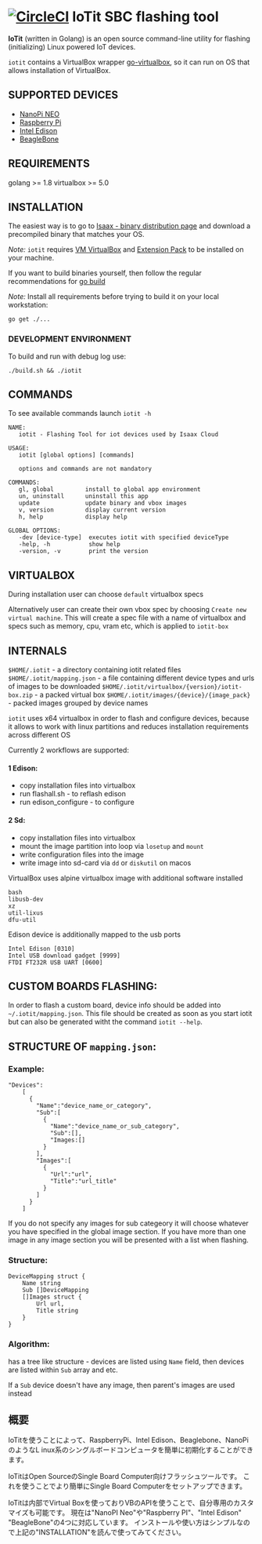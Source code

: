 [![CircleCI](https://circleci.com/gh/xshellinc/iotit.svg?style=svg)](https://circleci.com/gh/xshellinc/iotit)
IoTit SBC flashing tool
==========================


**IoTit** (written in Golang) is an open source command-line utility for flashing (initializing) Linux powered IoT devices.

`iotit` contains a VirtualBox wrapper [go-virtualbox](https://github.com/riobard/go-virtualbox), so it can run on OS that allows installation of VirtualBox.

SUPPORTED DEVICES
-----------

* [NanoPi NEO](http://nanopi.io/nanopi-neo.html)
* [Raspberry Pi](https://www.raspberrypi.org/)
* [Intel Edison](https://software.intel.com/en-us/iot/hardware/edison)
* [BeagleBone](http://beagleboard.org/bone)


REQUIREMENTS
------------
golang >= 1.8
virtualbox >= 5.0

INSTALLATION
------------

The easiest way is to go to [Isaax - binary distribution page](https://isaax.io/downloads/) and download a precompiled binary that matches your OS.

*Note:* `iotit` requires [VM VirtualBox](http://www.oracle.com/technetwork/server-storage/virtualbox/downloads/index.html) and [Extension Pack](http://www.oracle.com/technetwork/server-storage/virtualbox/downloads/index.html#extpack) to be installed on your machine.


If you want to build binaries yourself, then follow the regular recommendations for [go build](https://golang.org/pkg/go/build/)

*Note:* Install all requirements before trying to build it on your local workstation:

```
go get ./...
```


### DEVELOPMENT ENVIRONMENT

To build and run with debug log use:

```
./build.sh && ./iotit
```

COMMANDS
--------

To see available commands launch `iotit -h`

```
NAME:
   iotit - Flashing Tool for iot devices used by Isaax Cloud

USAGE:
   iotit [global options] [commands]

   options and commands are not mandatory

COMMANDS:
   gl, global         install to global app environment
   un, uninstall      uninstall this app
   update             update binary and vbox images
   v, version         display current version
   h, help            display help

GLOBAL OPTIONS:
   -dev [device-type]  executes iotit with specified deviceType
   -help, -h           show help
   -version, -v        print the version
```

VIRTUALBOX
----------------
During installation user can choose `default` virtualbox specs

Alternatively user can create their own vbox spec by choosing `Create new virtual machine`.
This will create a spec file with a name of virtualbox and specs such as memory, cpu, vram etc,
which is applied to `iotit-box`


INTERNALS
----------------
`$HOME/.iotit` - a directory containing iotit related files
`$HOME/.iotit/mapping.json` - a file containing different device types and urls of images to be downloaded
`$HOME/.iotit/virtualbox/{version}/iotit-box.zip` - a packed virtual box
`$HOME/.iotit/images/{device}/{image_pack}` - packed images grouped by device names

`iotit` uses x64 virtualbox in order to flash and configure devices, 
because it allows to work with linux partitions and reduces installation requirements
across different OS

Currently 2 workflows are supported:

#### 1 Edison:
- copy installation files into virtualbox
- run flashall.sh - to reflash edison
- run edison_configure - to configure
 
#### 2 Sd:
- copy installation files into virtualbox
- mount the image partition into loop via `losetup` and `mount`
- write configuration files into the image
- write image into sd-card via `dd` or `diskutil` on macos

VirtualBox uses alpine virtualbox image with additional software installed
```
bash
libusb-dev 
xz
util-lixus
dfu-util
```

Edison device is additionally mapped to the usb ports
```
Intel Edison [0310]
Intel USB download gadget [9999]
FTDI FT232R USB UART [0600]
```

CUSTOM BOARDS FLASHING:
----------------
In order to flash a custom board, device info should be added into `~/.iotit/mapping.json`. This file should be created as soon as you start iotit but can also be generated witht the command `iotit --help`.


STRUCTURE OF `mapping.json`:
----------------

### Example:
```
"Devices":
	[
	  {
	    "Name":"device_name_or_category",
	    "Sub":[
	      {
	        "Name":"device_name_or_sub_category",
	        "Sub":[],
	        "Images:[]
	      }
	    ],
	    "Images":[
	      {
	        "Url":"url",
            "Title":"url_title"
	      }
	    ]
	  }
	]
```

If you do not specify any images for sub categeory it will choose whatever you have specified in the global image section. If you have more than one image in any image section you will be presented with a list when flashing.

### Structure:
```
DeviceMapping struct {
    Name string
    Sub []DeviceMapping
    []Images struct {
        Url url,
        Title string
    }
}
```

### Algorithm:
has a tree like structure - 
devices are listed using `Name` field, then devices are listed within `Sub` array and etc.

If a `Sub` device doesn't have any image, then parent's images are used instead



概要
----------------

IoTitを使うことによって、RaspberryPi、Intel Edison、Beaglebone、NanoPi のようなL
inux系のシングルボードコンピュータを簡単に初期化することができます。

IoTitはOpen SourceのSingle Board Computer向けフラッシュツールです。
これを使うことでより簡単にSingle Board Computerをセットアップできます。

IoTitは内部でVirtual Boxを使っておりVBのAPIを使うことで、自分専用のカスタマイズも可能です。
現在は"NanoPI Neo"や"Raspberry PI"、"Intel Edison" "BeagleBone"の4つに対応しています。
インストールや使い方はシンプルなので上記の"INSTALLATION"を読んで使ってみてください。

